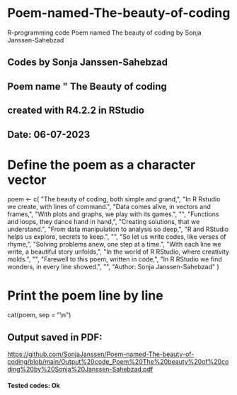 # Poem-named-The-beauty-of-coding
R-programming code Poem named The beauty of coding by Sonja Janssen-Sahebzad
## Codes by Sonja Janssen-Sahebzad
## Poem name " The Beauty of coding
## created with R4.2.2 in RStudio 
## Date: 06-07-2023

# Define the poem as a character vector
poem <- c(
    "The beauty of coding, both simple and grand,",
    "In R Rstudio we create, with lines of command.",
    "Data comes alive, in vectors and frames,",
    "With plots and graphs, we play with its games.",
    "",
    "Functions and loops, they dance hand in hand,",
    "Creating solutions, that we understand.",
    "From data manipulation to analysis  so deep,",
    "R and RStudio helps us explore, secrets to keep.",
    "",
    "So let us write codes, like verses of rhyme,",
    "Solving problems anew, one step at a time.",
    "With each line we write, a beautiful story unfolds,",
    "In the world of R RStudio, where creativity molds.",
    "",
    "Farewell to this poem, written in code,",
    "In R RStudio we find wonders, in every line showed.",
    "",
    "Author: Sonja Janssen-Sahebzad"
)

# Print the poem line by line
cat(poem, sep = "\n")

## Output saved in PDF: 
https://github.com/SonjaJanssen/Poem-named-The-beauty-of-coding/blob/main/Output%20code_Poem%20The%20beauty%20of%20coding%20by%20Sonja%20Janssen-Sahebzad.pdf

#### Tested codes: Ok
